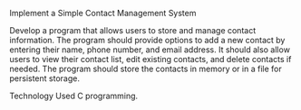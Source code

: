 
Implement a Simple Contact Management System

Develop a program that allows users to store and manage contact information. The program should provide options to add a new contact by entering their name, phone number, and email address. 
It should also allow users to view their contact list, edit existing contacts, and delete contacts if needed. The program should store the contacts in memory or in a file for persistent storage.

Technology Used
C programming.


